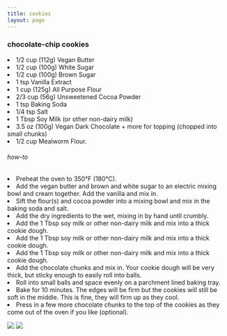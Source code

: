 ```yaml
---
title: cookies
layout: page
---
```


### chocolate-chip cookies

  <p><li>1/2 cup (112g) Vegan Butter</li>
<li>1/2 cup (100g) White Sugar</li>
<li>1/2 cup (100g) Brown Sugar</li>
<li>1 tsp Vanilla Extract</li>
<li>1 cup (125g) All Purpose Flour</li>
<li>2/3 cup (56g) Unsweetened Cocoa Powder</li>
<li>1 tsp Baking Soda</li>
<li>1/4 tsp Salt</li>
<li>1 Tbsp Soy Milk (or other non-dairy milk)</li>
<li>3.5 oz (100g) Vegan Dark Chocolate + more for topping (chopped into small chunks)</li>
<li>1/2 cup Mealworm Flour.</li></p>

###### how-to

<li>Preheat the oven to 350°F (180°C).</li>
<li>Add the vegan butter and brown and white sugar to an electric mixing bowl and cream together. Add the vanilla and mix in.</li>
<li>Sift the flour(s) and cocoa powder into a mixing bowl and mix in the baking soda and salt.</li>
<li>Add the dry ingredients to the wet, mixing in by hand until crumbly.</li>
<li>Add the 1 Tbsp soy milk or other non-dairy milk and mix into a thick cookie dough.</li>
<li>Add the 1 Tbsp soy milk or other non-dairy milk and mix into a thick cookie dough.</li>
<li>Add the 1 Tbsp soy milk or other non-dairy milk and mix into a thick cookie dough.</li>
<li>Add the chocolate chunks and mix in. Your cookie dough will be very thick, but sticky enough to easily roll into balls.</li>
<li>Roll into small balls and space evenly on a parchment lined baking tray.</li>
<li>Bake for 10 minutes. The edges will be firm but the cookies will still be soft in the middle. This is fine, they will firm up as they cool.</li>
<li>Press in a few more chocolate chunks to the top of the cookies as they come out of the oven if you like (optional).</li>

![]({{site.baseurl}}../img/cookies-in-jar.jpg)
![]({{site.baseurl}}../img/cookies-on-plate.jpg)
